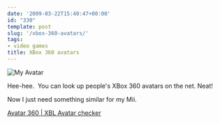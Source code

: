 ```yaml
---
date: '2009-03-22T15:40:47+00:00'
id: "330"
template: post
slug: '/xbox-360-avatars/'
tags:
- video games
title: XBox 360 avatars
---
```


![My
Avatar](avatar-body.png 'My XBox Live avatar')

Hee-hee.  You can look up people's XBox 360 avatars on the net. Neat!

Now I just need something similar for my Mii.

[Avatar 360 | XBL Avatar checker](http://mundorare.com/games/avatar-360/xbl-avatar-checker?gt=thedoctorwhat&v=)
